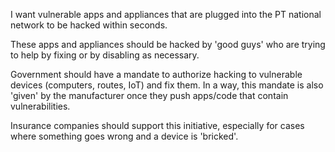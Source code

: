 I want vulnerable apps and appliances that are plugged into the PT national network to be hacked within seconds.

These apps and appliances should be hacked by 'good guys' who are trying to help by fixing or by disabling as necessary.

Government should have a mandate to authorize hacking to vulnerable devices (computers, routes, IoT) and fix them. In a way, this mandate
is also 'given' by the manufacturer once they push apps/code that contain vulnerabilities. 

Insurance companies should support this initiative, especially for cases where something goes wrong and a device is 'bricked'.
